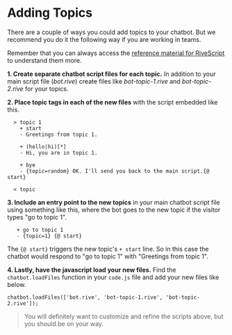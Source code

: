 # Adding Topics

There are a couple of ways you could add topics to your chatbot. But we recommend you do it the following way if you are working in teams.

Remember that you can always access the [reference material for RiveScript](https://www.rivescript.com/docs/tutorial#topics) to understand them more. 

**1. Create separate chatbot script files for each topic.** In addition to your main script file \(_bot.rive_\) create files like _bot-topic-1.rive_ and _bot-topic-2.rive_ for your topics.

 **2. Place topic tags in each of the new files** with the script embedded like this.

```text
  > topic 1
    + start
    - Greetings from topic 1.

    + (hello|hi)[*]
    - Hi, you are in topic 1.

    + bye
    - {topic=random} OK. I'll send you back to the main script.{@ start}

  < topic
```

**3. Include an entry point to the new topics** in your main chatbot script file using something like this, where the bot goes to the new topic if the visitor types "go to topic 1".

```text
   + go to topic 1
   - {topic=1} {@ start}
```

The `{@ start}` triggers the new topic's `+ start` line. So in this case the chatbot would respond to "go to topic 1" with "Greetings from topic 1".

**4. Lastly, have the javascript load your new files.** Find the `chatbot.loadFiles` function in your `code.js` file and add your new files like below.

```text
chatbot.loadFiles(['bot.rive', 'bot-topic-1.rive', 'bot-topic-2.rive']);
```

> You will definitely want to customize and refine the scripts above, but you should be on your way.

